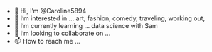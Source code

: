 - 👋 Hi, I’m @Caroline5894
- 👀 I’m interested in ... art, fashion, comedy, traveling, working out, 
- 🌱 I’m currently learning ... data science with Sam
- 💞️ I’m looking to collaborate on ... 
- 📫 How to reach me ...

<!---
Caroline5894/Caroline5894 is a ✨ special ✨ repository because its `README.md` (this file) appears on your GitHub profile.
You can click the Preview link to take a look at your changes.
--->
